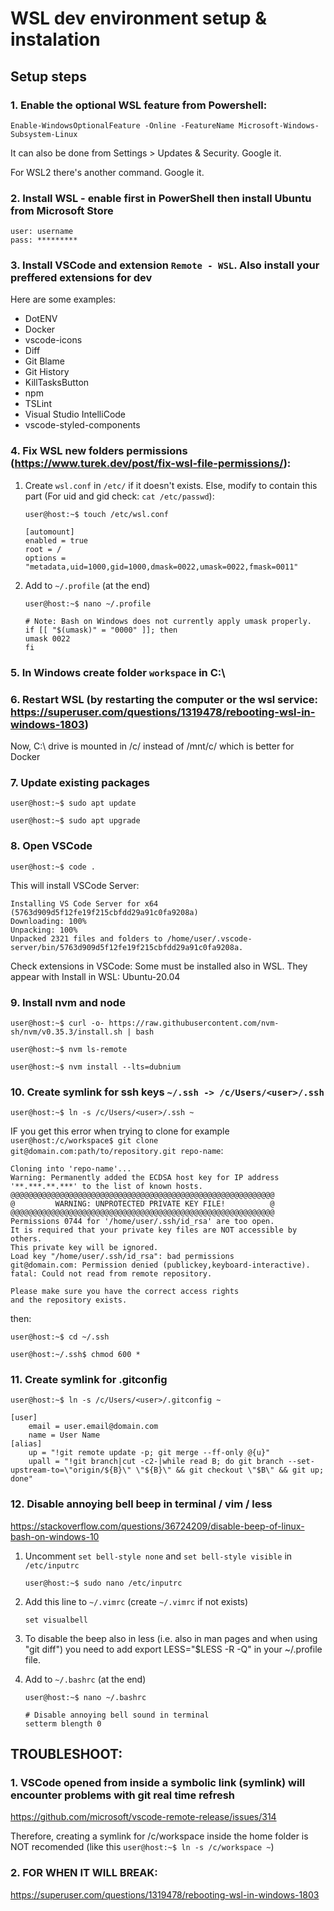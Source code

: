 # WSL dev environment setup & instalation

## Setup steps

### 1. Enable the optional WSL feature from Powershell:
```
Enable-WindowsOptionalFeature -Online -FeatureName Microsoft-Windows-Subsystem-Linux
```

It can also be done from Settings > Updates & Security. Google it.

For WSL2 there's another command. Google it.

### 2. Install WSL - enable first in PowerShell then install Ubuntu from Microsoft Store
```
user: username
pass: *********
```

### 3. Install VSCode and extension `Remote - WSL`. Also install your preffered extensions for dev

Here are some examples:
- DotENV
- Docker
- vscode-icons
- Diff
- Git Blame
- Git History
- KillTasksButton
- npm
- TSLint
- Visual Studio IntelliCode
- vscode-styled-components

### 4. Fix WSL new folders permissions (https://www.turek.dev/post/fix-wsl-file-permissions/):

1. Create `wsl.conf` in `/etc/` if it doesn't exists. Else, modify to contain this part (For uid and gid check: `cat /etc/passwd`):

    `user@host:~$ touch /etc/wsl.conf`
    ```
    [automount]
    enabled = true
    root = /
    options = "metadata,uid=1000,gid=1000,dmask=0022,umask=0022,fmask=0011"
    ```

2. Add to `~/.profile` (at the end)

    `user@host:~$ nano ~/.profile`
    ```
    # Note: Bash on Windows does not currently apply umask properly.
    if [[ "$(umask)" = "0000" ]]; then
    umask 0022
    fi
    ```

### 5. In Windows create folder `workspace` in C:\

### 6. Restart WSL (by restarting the computer or the wsl service: https://superuser.com/questions/1319478/rebooting-wsl-in-windows-1803)
Now, C:\ drive is mounted in /c/ instead of /mnt/c/ which is better for Docker

### 7. Update existing packages

`user@host:~$ sudo apt update`

`user@host:~$ sudo apt upgrade`

### 8. Open VSCode

`user@host:~$ code .`

This will install VSCode Server:

    Installing VS Code Server for x64 (5763d909d5f12fe19f215cbfdd29a91c0fa9208a)
    Downloading: 100%
    Unpacking: 100%
    Unpacked 2321 files and folders to /home/user/.vscode-server/bin/5763d909d5f12fe19f215cbfdd29a91c0fa9208a.

Check extensions in VSCode: Some must be installed also in WSL. They appear with Install in WSL: Ubuntu-20.04

### 9. Install nvm and node

`user@host:~$ curl -o- https://raw.githubusercontent.com/nvm-sh/nvm/v0.35.3/install.sh | bash`

`user@host:~$ nvm ls-remote`

`user@host:~$ nvm install --lts=dubnium`

### 10. Create symlink for ssh keys `~/.ssh -> /c/Users/<user>/.ssh`

`user@host:~$ ln -s /c/Users/<user>/.ssh ~`

IF you get this error when trying to clone for example `user@host:/c/workspace$ git clone git@domain.com:path/to/repository.git repo-name`:
```
Cloning into 'repo-name'...
Warning: Permanently added the ECDSA host key for IP address '**.***.**.***' to the list of known hosts.
@@@@@@@@@@@@@@@@@@@@@@@@@@@@@@@@@@@@@@@@@@@@@@@@@@@@@@@@@@@
@         WARNING: UNPROTECTED PRIVATE KEY FILE!          @
@@@@@@@@@@@@@@@@@@@@@@@@@@@@@@@@@@@@@@@@@@@@@@@@@@@@@@@@@@@
Permissions 0744 for '/home/user/.ssh/id_rsa' are too open.
It is required that your private key files are NOT accessible by others.
This private key will be ignored.
Load key "/home/user/.ssh/id_rsa": bad permissions
git@domain.com: Permission denied (publickey,keyboard-interactive).
fatal: Could not read from remote repository.

Please make sure you have the correct access rights
and the repository exists.
```

then:

`user@host:~$ cd ~/.ssh`

`user@host:~/.ssh$ chmod 600 *`

### 11. Create symlink for .gitconfig

`user@host:~$ ln -s /c/Users/<user>/.gitconfig ~`

```
[user]
	email = user.email@domain.com
	name = User Name
[alias]
	up = "!git remote update -p; git merge --ff-only @{u}"
	upall = "!git branch|cut -c2-|while read B; do git branch --set-upstream-to=\"origin/${B}\" \"${B}\" && git checkout \"$B\" && git up; done"
```

### 12. Disable annoying bell beep in terminal / vim / less

https://stackoverflow.com/questions/36724209/disable-beep-of-linux-bash-on-windows-10

1. Uncomment `set bell-style none` and `set bell-style visible` in `/etc/inputrc`

	`user@host:~$ sudo nano /etc/inputrc`

2. Add this line to `~/.vimrc` (create `~/.vimrc` if not exists)

	`set visualbell`

3. To disable the beep also in less (i.e. also in man pages and when using "git diff") you need to add export LESS="$LESS -R -Q" in your ~/.profile file.

4. Add to `~/.bashrc` (at the end)

    `user@host:~$ nano ~/.bashrc`
    ```
    # Disable annoying bell sound in terminal
    setterm blength 0
    ```

## TROUBLESHOOT:

### 1. VSCode opened from inside a symbolic link (symlink) will encounter problems with git real time refresh

https://github.com/microsoft/vscode-remote-release/issues/314

Therefore, creating a symlink for /c/workspace inside the home folder is NOT recomended (like this `user@host:~$ ln -s /c/workspace ~`)

### 2. FOR WHEN IT WILL BREAK:

https://superuser.com/questions/1319478/rebooting-wsl-in-windows-1803
